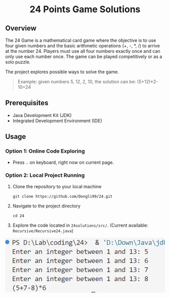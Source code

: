 <h1 align="center">24 Points Game Solutions</h1>

## Overview

The 24 Game is a mathematical card game where the objective is to use
four given numbers and the basic arithmetic operations (+, -, *, /) to
arrive at the number 24. Players must use all four numbers exactly once
and can only use each number once. The game can be played competitively
or as a solo puzzle.  

The project explores possible ways to solve the game.

> Example: given numbers 5, 12, 2, 10, the solution can be: (5+12)*2-10=24

## Prerequisites

- Java Development Kit (JDK)
- Integrated Development Environment (IDE)

## Usage

### Option 1: Online Code Exploring

- Press <kbd>.</kbd> on keyboard, right now on current page.

### Option 2: Local Project Running

1. Clone the repository to your local machine

    ```console
    git clone https://github.com/Dongli99/24.git
    ```

2. Navigate to the project directory

    ```console
    cd 24
    ```

3. Explore the code located in `24solutions/src/`. (Current available: `Recursive/Recursive24.java`)

![alt text](/images/recursive24run.png)
